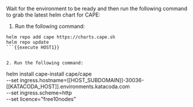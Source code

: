
Wait for the environment to be ready and then run the following command to grab the latest helm chart for CAPE:

1. Run the following command:
  ```
  helm repo add cape https://charts.cape.sh
  helm repo update
  ```{{execute HOST1}} 


2. Run the following command:
  ```
  helm install cape-install cape/cape \
  --set ingress.hostname=[[HOST_SUBDOMAIN]]-30036-[[KATACODA_HOST]].environments.katacoda.com \
  --set ingress.scheme=http \
  --set licence="free10nodes"
  ```{{execute HOST1}}



